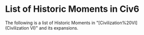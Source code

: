 # List of Historic Moments in Civ6

The following is a list of Historic Moments in "[Civilization%20VI](Civilization VI)" and its expansions.